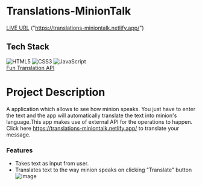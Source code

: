 # Translations-MinionTalk
[LIVE URL](https://translations-miniontalk.netlify.app/) ("https://translations-miniontalk.netlify.app/")

## Tech Stack
![HTML5](https://img.shields.io/badge/html5-%23E34F26.svg?style=for-the-badge&logo=html5&logoColor=white)
![CSS3](https://img.shields.io/badge/css3-%231572B6.svg?style=for-the-badge&logo=css3&logoColor=white)
![JavaScript](https://img.shields.io/badge/javascript-%23323330.svg?style=for-the-badge&logo=javascript&logoColor=%23F7DF1E)
</br>
[Fun Translation API](https://api.funtranslations.com/)


# Project Description
A application which allows to see how minion speaks. You just have to enter the text and the app will automatically translate the text into minion's language.This app makes use of external API for the operations to happen. </br>
Click here https://translations-miniontalk.netlify.app/ to translate your message.

### Features
* Takes text as input from user.
* Translates text to the way minion speaks on clicking "Translate" button <br/>
![image](https://user-images.githubusercontent.com/54680642/208746888-c36e6fc7-ff68-40f1-9432-67ce335c25c6.png)

